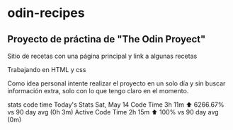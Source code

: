 # odin-recipes
## Proyecto de práctina de "The Odin Proyect"

Sitio de recetas con una página principal y link a algunas recetas

Trabajando en HTML y css

Como idea personal intente realizar el proyecto en un solo día y sin buscar información extra, solo con lo que tengo claro en el momento.

stats code time
Today's Stats
Sat, May 14
Code Time	3h 11m	⬆ 	6266.67% vs 90 day avg (0h 3m)
Active Code Time	2h 15m	⬆ 	100% vs 90 day avg (0m)
